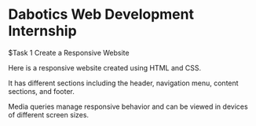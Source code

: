 # Dabotics Web Development Internship

$Task 1 Create a Responsive Website

Here is a responsive website created using HTML and CSS.

It has different sections including the header, navigation menu, content sections, and footer.

Media queries manage responsive behavior and can be viewed in devices of different screen sizes.
